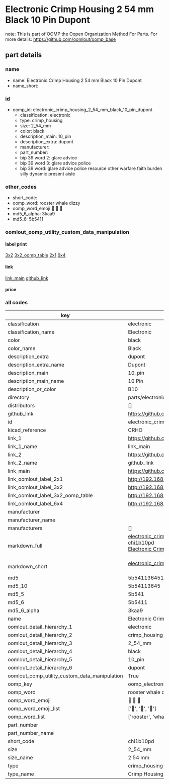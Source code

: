 # Electronic Crimp Housing 2 54 mm Black 10 Pin Dupont  

note: This is part of OOMP the Oopen Organization Method For Parts. For more details: https://github.com/oomlout/oomp_base

##  part details





### name
* name: Electronic Crimp Housing 2 54 mm Black 10 Pin Dupont
* name_short: 
### id
* oomp_id: electronic_crimp_housing_2_54_mm_black_10_pin_dupont
  * classification: electronic
  * type: crimp_housing
  * size: 2_54_mm
  * color: black
  * description_main: 10_pin
  * description_extra: dupont
  * manufacturer: 
  * part_number: 
  * bip 39 word 2: glare advice
  * bip 39 word 3: glare advice police
  * bip 39 word: glare advice police resource other warfare faith burden silly dynamic present aisle

### other_codes
* short_code: 
* oomp_word: rooster whale dizzy
* oomp_word_emoji :rooster: :whale: :dizzy:
* md5_6_alpha: 3kaa9
* md5_6: 5b5411






### oomlout_oomp_utility_custom_data_manipulation
#### label print
[3x2](http://192.168.1.245:1112/?label=oomp%203kaa9)
[3x2_oomp_table](http://192.168.1.107:1112/?label=oomp%203kaa9)
[2x1](http://192.168.1.242:1112/?label=oomp%203kaa9)
[6x4](http://192.168.1.55:1112/?label=oomp%203kaa9)    

#### link

[link_main](https://github.com/oomlout/oomlout_oomp_current_version_messy/tree/main/parts/electronic_crimp_housing_2_54_mm_black_10_pin_dupont) [github_link](https://github.com/oomlout/oomlout_oomp_part_src/tree/main/parts/electronic_crimp_housing_2_54_mm_black_10_pin_dupont)                             

#### price







### all codes 
| key | value |  
| --- | --- |  
| classification | electronic |  
| classification_name | Electronic |  
| color | black |  
| color_name | Black |  
| description_extra | dupont |  
| description_extra_name | Dupont |  
| description_main | 10_pin |  
| description_main_name | 10 Pin |  
| description_or_color | B10 |  
| directory | parts/electronic_crimp_housing_2_54_mm_black_10_pin_dupont |  
| distributors | [] |  
| github_link | https://github.com/oomlout/oomlout_oomp_part_src/tree/main/parts/electronic_crimp_housing_2_54_mm_black_10_pin_dupont |  
| id | electronic_crimp_housing_2_54_mm_black_10_pin_dupont |  
| kicad_reference | CRHO |  
| link_1 | https://github.com/oomlout/oomlout_oomp_current_version_messy/tree/main/parts/electronic_crimp_housing_2_54_mm_black_10_pin_dupont |  
| link_1_name | link_main |  
| link_2 | https://github.com/oomlout/oomlout_oomp_part_src/tree/main/parts/electronic_crimp_housing_2_54_mm_black_10_pin_dupont |  
| link_2_name | github_link |  
| link_main | https://github.com/oomlout/oomlout_oomp_current_version_messy/tree/main/parts/electronic_crimp_housing_2_54_mm_black_10_pin_dupont |  
| link_oomlout_label_2x1 | http://192.168.1.242:1112/?label=oomp%203kaa9 |  
| link_oomlout_label_3x2 | http://192.168.1.245:1112/?label=oomp%203kaa9 |  
| link_oomlout_label_3x2_oomp_table | http://192.168.1.107:1112/?label=oomp%203kaa9 |  
| link_oomlout_label_6x4 | http://192.168.1.55:1112/?label=oomp%203kaa9 |  
| manufacturer |  |  
| manufacturer_name |  |  
| manufacturers | [] |  
| markdown_full | [electronic_crimp_housing_2_54_mm_black_10_pin_dupont](https://github.com/oomlout/oomlout_oomp_current_version_messy/tree/main/parts/electronic_crimp_housing_2_54_mm_black_10_pin_dupont)<br>[chi1b10pd](https://github.com/oomlout/oomlout_oomp_current_version_messy/tree/main/parts/electronic_crimp_housing_2_54_mm_black_10_pin_dupont)<br>[Electronic Crimp Housing 2 54 Mm Black 10 Pin Dupont](https://github.com/oomlout/oomlout_oomp_current_version_messy/tree/main/parts/electronic_crimp_housing_2_54_mm_black_10_pin_dupont)<br><br> |  
| markdown_short | [electronic_crimp_housing_2_54_mm_black_10_pin_dupont](https://github.com/oomlout/oomlout_oomp_current_version_messy/tree/main/parts/electronic_crimp_housing_2_54_mm_black_10_pin_dupont)<br><br> |  
| md5 | 5b541136451e8a43dc4e8b794f410316 |  
| md5_10 | 5b54113645 |  
| md5_5 | 5b541 |  
| md5_6 | 5b5411 |  
| md5_6_alpha | 3kaa9 |  
| name | Electronic Crimp Housing 2 54 mm Black 10 Pin Dupont |  
| oomlout_detail_hierarchy_1 | electronic |  
| oomlout_detail_hierarchy_2 | crimp_housing |  
| oomlout_detail_hierarchy_3 | 2_54_mm |  
| oomlout_detail_hierarchy_4 | black |  
| oomlout_detail_hierarchy_5 | 10_pin |  
| oomlout_detail_hierarchy_6 | dupont |  
| oomlout_oomp_utility_custom_data_manipulation | True |  
| oomp_key | oomp_electronic_crimp_housing_2_54_mm_black_10_pin_dupont |  
| oomp_word | rooster whale dizzy |  
| oomp_word_emoji | :rooster: :whale: :dizzy: |  
| oomp_word_emoji_list | [':rooster:', ':whale:', ':dizzy:'] |  
| oomp_word_list | ['rooster', 'whale', 'dizzy'] |  
| part_number |  |  
| part_number_name |  |  
| short_code | chi1b10pd |  
| size | 2_54_mm |  
| size_name | 2 54 mm |  
| type | crimp_housing |  
| type_name | Crimp Housing |  
